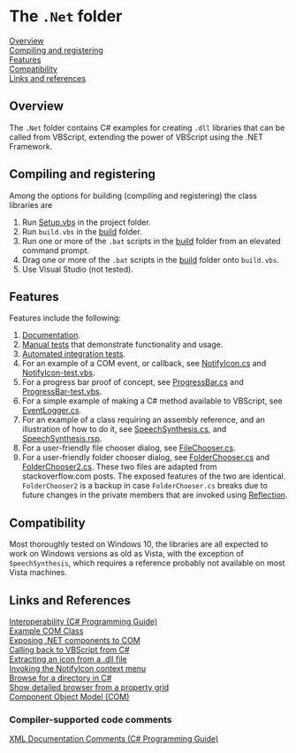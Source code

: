 # The `.Net` folder

[Overview]  
[Compiling and registering]  
[Features]  
[Compatibility]  
[Links and references]

## Overview

The `.Net` folder contains C# examples for creating `.dll` libraries that can be called from VBScript, extending the power of VBScript using the .NET Framework.

## Compiling and registering

Among the options for building (compiling and registering) the class libraries are

1. Run [Setup.vbs] in the project folder.  
2. Run `build.vbs` in the [build] folder.  
3. Run one or more of the `.bat` scripts in the [build] folder from an elevated command prompt.  
4. Drag one or more of the `.bat` scripts in the [build] folder onto `build.vbs`.
5. Use Visual Studio (not tested).  

## Features

Features include the following:  

1) [Documentation].
2) [Manual tests] that demonstrate functionality and usage.
3) [Automated integration tests].
4) For an example of a COM event, or callback, see [NotifyIcon.cs]
   and [NotifyIcon-test.vbs].
5) For a progress bar proof of concept, see [ProgressBar.cs] and [ProgressBar-test.vbs].
6) For a simple example of making a C# method available to VBScript, see [EventLogger.cs].
7) For an example of a class requiring an assembly reference, and  an illustration of how to do it, see [SpeechSynthesis.cs], and [SpeechSynthesis.rsp].
8) For a user-friendly file chooser dialog, see [FileChooser.cs].
9) For a user-friendly folder chooser dialog, see [FolderChooser.cs]  and [FolderChooser2.cs]. These two files are adapted from  stackoverflow.com posts. The exposed features of the two are identical. `FolderChooser2` is a backup in case `FolderChooser.cs` breaks due to future changes in the private members that are invoked  using [Reflection].

## Compatibility

Most thoroughly tested on Windows 10, the libraries are all expected to work on Windows versions as old as Vista, with the exception of `SpeechSynthesis`, which requires a reference probably not available on most Vista machines.

## Links and References

[Interoperability (C# Programming Guide)](https://learn.microsoft.com/en-us/dotnet/csharp/programming-guide/interop/ "learn.microsoft.com")  
[Example COM Class](https://learn.microsoft.com/en-us/dotnet/csharp/programming-guide/interop/example-com-class "learn.microsoft.com")  
[Exposing .NET components to COM](http://www.codeproject.com/Articles/3511/Exposing-NET-Components-to-COM "www.codeproject.com")  
[Calling back to VBScript from C#](https://stackoverflow.com/questions/1044872/calling-back-to-vbscript-from-c-sharp#45927249 "stackoverflow.com")  
[Extracting an icon from a .dll file](https://stackoverflow.com/questions/6872957/how-can-i-use-the-images-within-shell32-dll-in-my-c-sharp-project#6873026 "stackoverflow.com")  
[Invoking the NotifyIcon context menu](https://stackoverflow.com/questions/2208690/invoke-notifyicons-context-menu#2208910 "stackoverflow.com")  
[Browse for a directory in C#](https://stackoverflow.com/questions/11767/browse-for-a-directory-in-c-sharp#33817043 "stackoverflow.com")  
[Show detailed browser from a property grid](https://stackoverflow.com/questions/15368771/show-detailed-folder-browser-from-a-propertygrid#15386992 "stackoverflow.com")  
[Component Object Model (COM)](https://learn.microsoft.com/en-us/windows/win32/com/component-object-model--com--portal?redirectedfrom=MSDN "learn.microsoft.com")

### Compiler-supported code comments

[XML Documentation Comments (C# Programming Guide)](https://learn.microsoft.com/en-us/dotnet/csharp/language-reference/xmldoc/)  

[Overview]: #overview
[Compiling and registering]: #compiling-and-registering
[Features]: #features
[Compatibility]: #compatibility
[Links and references]: #links-and-references

[Documentation]: ../docs/CSharpClasses.md
[build]: build
[EventLogger.cs]: EventLogger.cs
[SpeechSynthesis.cs]: SpeechSynthesis.cs
[SpeechSynthesis.rsp]: rsp/SpeechSynthesis.rsp
[NotifyIcon.cs]: NotifyIcon.cs
[NotifyIcon-test.vbs]: test/NotifyIcon-test.vbs
[ProgressBar.cs]: ProgressBar.cs
[ProgressBar-test.vbs]: test/ProgressBar-test.vbs
[FileChooser.cs]: FileChooser.cs
[FolderChooser.cs]: FolderChooser.cs
[FolderChooser2.cs]: FolderChooser2.cs
[Reflection]: https://learn.microsoft.com/en-us/dotnet/api/system.reflection?view=netframework-4.7.1 "learn.microsoft.com"
[Setup.vbs]: ../Setup.vbs
[Manual tests]: test
[Automated integration tests]: ../spec/dll
